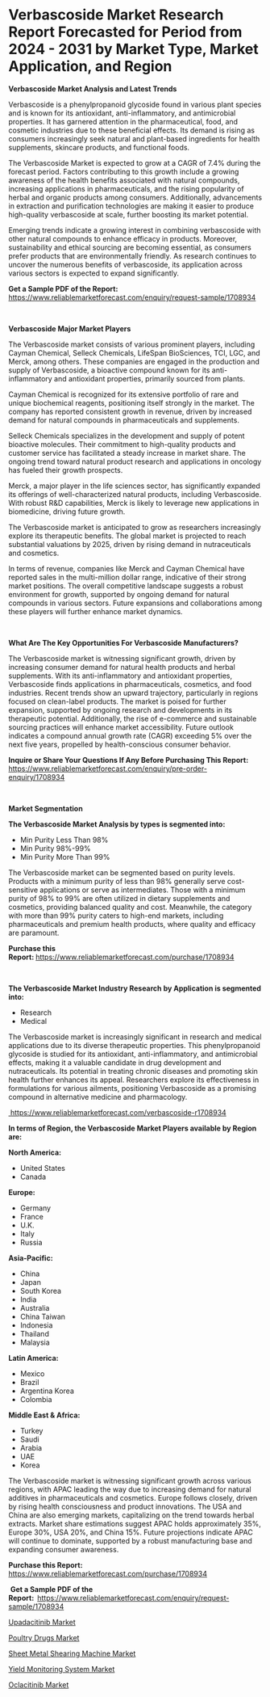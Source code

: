 <p><h1>Verbascoside Market Research Report Forecasted for Period from 2024 -  2031 by Market Type, Market Application, and Region</h1></p><p><strong>Verbascoside Market Analysis and Latest Trends</strong></p>
<p><p>Verbascoside is a phenylpropanoid glycoside found in various plant species and is known for its antioxidant, anti-inflammatory, and antimicrobial properties. It has garnered attention in the pharmaceutical, food, and cosmetic industries due to these beneficial effects. Its demand is rising as consumers increasingly seek natural and plant-based ingredients for health supplements, skincare products, and functional foods.</p><p>The Verbascoside Market is expected to grow at a CAGR of 7.4% during the forecast period. Factors contributing to this growth include a growing awareness of the health benefits associated with natural compounds, increasing applications in pharmaceuticals, and the rising popularity of herbal and organic products among consumers. Additionally, advancements in extraction and purification technologies are making it easier to produce high-quality verbascoside at scale, further boosting its market potential.</p><p>Emerging trends indicate a growing interest in combining verbascoside with other natural compounds to enhance efficacy in products. Moreover, sustainability and ethical sourcing are becoming essential, as consumers prefer products that are environmentally friendly. As research continues to uncover the numerous benefits of verbascoside, its application across various sectors is expected to expand significantly.</p></p>
<p><strong>Get a Sample PDF of the Report:&nbsp;</strong> <a href="https://www.reliablemarketforecast.com/enquiry/request-sample/1708934?utm_campaign=1326&utm_medium=2&utm_source=Github&utm_content=ia&utm_term=21102024&utm_id=verbascoside">https://www.reliablemarketforecast.com/enquiry/request-sample/1708934</a></p>
<p>&nbsp;</p>
<p><strong>Verbascoside Major Market Players</strong></p>
<p><p>The Verbascoside market consists of various prominent players, including Cayman Chemical, Selleck Chemicals, LifeSpan BioSciences, TCI, LGC, and Merck, among others. These companies are engaged in the production and supply of Verbascoside, a bioactive compound known for its anti-inflammatory and antioxidant properties, primarily sourced from plants. </p><p>Cayman Chemical is recognized for its extensive portfolio of rare and unique biochemical reagents, positioning itself strongly in the market. The company has reported consistent growth in revenue, driven by increased demand for natural compounds in pharmaceuticals and supplements.</p><p>Selleck Chemicals specializes in the development and supply of potent bioactive molecules. Their commitment to high-quality products and customer service has facilitated a steady increase in market share. The ongoing trend toward natural product research and applications in oncology has fueled their growth prospects.</p><p>Merck, a major player in the life sciences sector, has significantly expanded its offerings of well-characterized natural products, including Verbascoside. With robust R&D capabilities, Merck is likely to leverage new applications in biomedicine, driving future growth.</p><p>The Verbascoside market is anticipated to grow as researchers increasingly explore its therapeutic benefits. The global market is projected to reach substantial valuations by 2025, driven by rising demand in nutraceuticals and cosmetics.</p><p>In terms of revenue, companies like Merck and Cayman Chemical have reported sales in the multi-million dollar range, indicative of their strong market positions. The overall competitive landscape suggests a robust environment for growth, supported by ongoing demand for natural compounds in various sectors. Future expansions and collaborations among these players will further enhance market dynamics.</p></p>
<p>&nbsp;</p>
<p><strong>What Are The Key Opportunities For Verbascoside Manufacturers?</strong></p>
<p><p>The Verbascoside market is witnessing significant growth, driven by increasing consumer demand for natural health products and herbal supplements. With its anti-inflammatory and antioxidant properties, Verbascoside finds applications in pharmaceuticals, cosmetics, and food industries. Recent trends show an upward trajectory, particularly in regions focused on clean-label products. The market is poised for further expansion, supported by ongoing research and developments in its therapeutic potential. Additionally, the rise of e-commerce and sustainable sourcing practices will enhance market accessibility. Future outlook indicates a compound annual growth rate (CAGR) exceeding 5% over the next five years, propelled by health-conscious consumer behavior.</p></p>
<p><strong>Inquire or Share Your Questions If Any Before Purchasing This Report:</strong> <a href="https://www.reliablemarketforecast.com/enquiry/pre-order-enquiry/1708934?utm_campaign=1326&utm_medium=2&utm_source=Github&utm_content=ia&utm_term=21102024&utm_id=verbascoside">https://www.reliablemarketforecast.com/enquiry/pre-order-enquiry/1708934</a></p>
<p>&nbsp;</p>
<p><strong>Market Segmentation</strong></p>
<p><strong>The Verbascoside Market Analysis by types is segmented into:</strong></p>
<p><ul><li>Min Purity Less Than 98%</li><li>Min Purity 98%-99%</li><li>Min Purity More Than 99%</li></ul></p>
<p><p>The Verbascoside market can be segmented based on purity levels. Products with a minimum purity of less than 98% generally serve cost-sensitive applications or serve as intermediates. Those with a minimum purity of 98% to 99% are often utilized in dietary supplements and cosmetics, providing balanced quality and cost. Meanwhile, the category with more than 99% purity caters to high-end markets, including pharmaceuticals and premium health products, where quality and efficacy are paramount.</p></p>
<p><strong>Purchase this Report:&nbsp;</strong><a href="https://www.reliablemarketforecast.com/purchase/1708934?utm_campaign=1326&utm_medium=2&utm_source=Github&utm_content=ia&utm_term=21102024&utm_id=verbascoside">https://www.reliablemarketforecast.com/purchase/1708934</a></p>
<p>&nbsp;</p>
<p><strong>The Verbascoside Market Industry Research by Application is segmented into:</strong></p>
<p><ul><li>Research</li><li>Medical</li></ul></p>
<p><p>The Verbascoside market is increasingly significant in research and medical applications due to its diverse therapeutic properties. This phenylpropanoid glycoside is studied for its antioxidant, anti-inflammatory, and antimicrobial effects, making it a valuable candidate in drug development and nutraceuticals. Its potential in treating chronic diseases and promoting skin health further enhances its appeal. Researchers explore its effectiveness in formulations for various ailments, positioning Verbascoside as a promising compound in alternative medicine and pharmacology.</p></p>
<p><a href="https://www.reliablemarketforecast.com/verbascoside-r1708934?utm_campaign=1326&utm_medium=2&utm_source=Github&utm_content=ia&utm_term=21102024&utm_id=verbascoside">&nbsp;https://www.reliablemarketforecast.com/verbascoside-r1708934</a></p>
<p><strong>In terms of Region, the Verbascoside Market Players available by Region are:</strong></p>
<p>
    <p> <strong> North America: </strong>
        <ul>
            <li>United States</li>
            <li>Canada</li>
        </ul>
        </p> 
    <p> <strong> Europe: </strong>
        <ul>
            <li>Germany</li>
            <li>France</li>
            <li>U.K.</li>
            <li>Italy</li>
            <li>Russia</li>
        </ul>
        </p> 
    <p> <strong> Asia-Pacific: </strong>
        <ul>
            <li>China</li>
            <li>Japan</li>
            <li>South Korea</li>
            <li>India</li>
            <li>Australia</li>
            <li>China Taiwan</li>
            <li>Indonesia</li>
            <li>Thailand</li>
            <li>Malaysia</li>
        </ul>
        </p> 
    <p> <strong> Latin America: </strong>
        <ul>
            <li>Mexico</li>
            <li>Brazil</li>
            <li>Argentina Korea</li>
            <li>Colombia</li>
        </ul>
        </p> 
    <p> <strong> Middle East & Africa: </strong>
        <ul>
            <li>Turkey</li>
            <li>Saudi</li>
            <li>Arabia</li>
            <li>UAE</li>
            <li>Korea</li>
        </ul>
    </p>
    </p>
<p><p>The Verbascoside market is witnessing significant growth across various regions, with APAC leading the way due to increasing demand for natural additives in pharmaceuticals and cosmetics. Europe follows closely, driven by rising health consciousness and product innovations. The USA and China are also emerging markets, capitalizing on the trend towards herbal extracts. Market share estimations suggest APAC holds approximately 35%, Europe 30%, USA 20%, and China 15%. Future projections indicate APAC will continue to dominate, supported by a robust manufacturing base and expanding consumer awareness.</p></p>
<p><strong>Purchase this Report: </strong><a href="https://www.reliablemarketforecast.com/purchase/1708934?utm_campaign=1326&utm_medium=2&utm_source=Github&utm_content=ia&utm_term=21102024&utm_id=verbascoside">https://www.reliablemarketforecast.com/purchase/1708934</a></p>
<p>&nbsp;<strong>Get a Sample PDF of the Report:&nbsp;&nbsp;</strong><a href="https://www.reliablemarketforecast.com/enquiry/request-sample/1708934?utm_campaign=1326&utm_medium=2&utm_source=Github&utm_content=ia&utm_term=21102024&utm_id=verbascoside">https://www.reliablemarketforecast.com/enquiry/request-sample/1708934</a></p>
<p><strong></strong></p>
<p><p><a href="https://github.com/symvarepaci/Market-Research-Report-List-1/blob/main/upadacitinib-market.md?utm_campaign=1326&utm_medium=2&utm_source=Github&utm_content=ia&utm_term=21102024&utm_id=verbascoside">Upadacitinib Market</a></p><p><a href="https://www.linkedin.com/pulse/poultry-drugs-market-outlook-complete-industry-analysis-2024-menzc?utm_campaign=1326&utm_medium=2&utm_source=Github&utm_content=ia&utm_term=21102024&utm_id=verbascoside">Poultry Drugs Market</a></p><p><a href="https://issuu.com/reportprime-2/docs/sheet-metal-shearing-machine-market_79b1f50e8c175e?utm_campaign=1326&utm_medium=2&utm_source=Github&utm_content=ia&utm_term=21102024&utm_id=verbascoside">Sheet Metal Shearing Machine Market</a></p><p><a href="https://issuu.com/reportprime-2/docs/yield-monitoring-system-market-size_a10809dd4ac2da?utm_campaign=1326&utm_medium=2&utm_source=Github&utm_content=ia&utm_term=21102024&utm_id=verbascoside">Yield Monitoring System Market</a></p><p><a href="https://github.com/irfadac/Market-Research-Report-List-5/blob/main/oclacitinib-market.md?utm_campaign=1326&utm_medium=2&utm_source=Github&utm_content=ia&utm_term=21102024&utm_id=verbascoside">Oclacitinib Market</a></p></p>